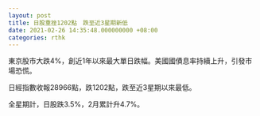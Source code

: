 ```yaml
---
layout: post
title: 日股重挫1202點　跌至近3星期新低
date: 2021-02-26 14:35:48.000000000 +08:00
categories: rthk
---
```


東京股市大跌4%，創近1年以來最大單日跌幅。美國國債息率持續上升，引發市場恐慌。

日經指數收報28966點，跌1202點，跌至近3星期以來最低。

全星期計，日股跌3.5%，2月累計升4.7%。
